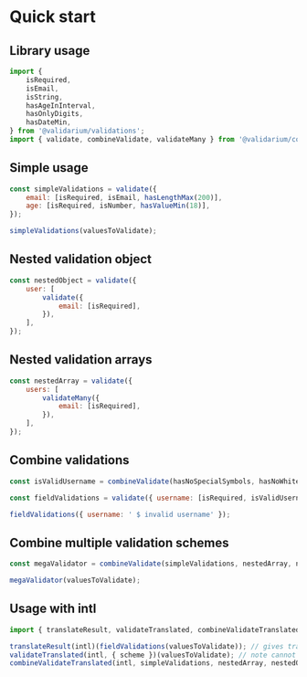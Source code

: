 # Quick start

<!-- ```jsx
TODO: is it really necessary to have this example ?
// Unclean validations definition

export const getValidate = values => {
	const errors = {};
	if (!values.email) {
		errors.email = 'Required';
	} else if (values.email.length < 200) {
		errors.username = 'Must be shorter than 200 characters';
	}
	if (!values.age) {
		errors.age = 'Required';
	} else if (isNaN(Number(values.age))) {
		errors.age = 'Must be a number';
	} else if (Number(values.age) < 90) {
		errors.age = 'Sorry, you must be at least 18 years old';
	}
	return errors;
};
``` -->

## Library usage

```js
import {
	isRequired,
	isEmail,
	isString,
	hasAgeInInterval,
	hasOnlyDigits,
	hasDateMin,
} from '@validarium/validations';
import { validate, combineValidate, validateMany } from '@validarium/core';
```

## Simple usage

```js
const simpleValidations = validate({
	email: [isRequired, isEmail, hasLengthMax(200)],
	age: [isRequired, isNumber, hasValueMin(18)],
});

simpleValidations(valuesToValidate);
```

## Nested validation object

```js
const nestedObject = validate({
	user: [
		validate({
			email: [isRequired],
		}),
	],
});
```

## Nested validation arrays

```js
const nestedArray = validate({
	users: [
		validateMany({
			email: [isRequired],
		}),
	],
});
```

## Combine validations

```js
const isValidUsername = combineValidate(hasNoSpecialSymbols, hasNoWhiteSpace);

const fieldValidations = validate({ username: [isRequired, isValidUsername] });

fieldValidations({ username: ' $ invalid username' });
```

## Combine multiple validation schemes

```js
const megaValidator = combineValidate(simpleValidations, nestedArray, nestedObject);

megaValidator(valuesToValidate);
```

## Usage with intl

```js
import { translateResult, validateTranslated, combineValidateTranslated } from '@validarium/intl';

translateResult(intl)(fieldValidations(valuesToValidate)); // gives translated result
validateTranslated(intl, { scheme })(valuesToValidate); // note cannot have nested scheme or be used in combination
combineValidateTranslated(intl, simpleValidations, nestedArray, nestedObject)(valuesToValidate); // ultimate solution
```

